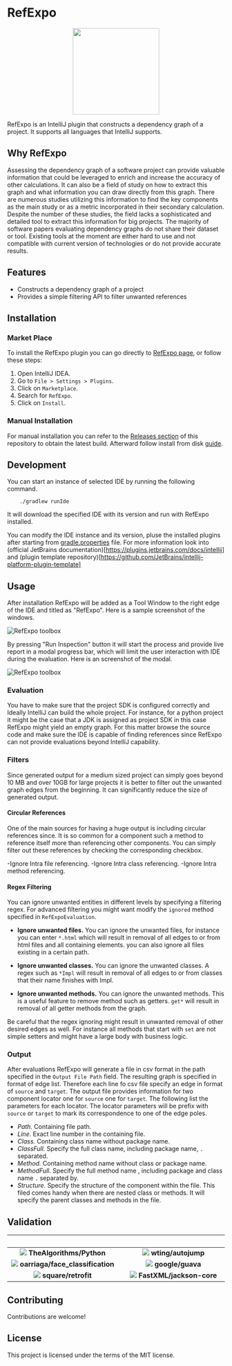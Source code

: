 # RefExpo

<p align="center">
<img src="statics/refExpo.png" width="200"/>
</p>

RefExpo is an IntelliJ plugin that constructs a dependency graph of a project. It supports all languages that IntelliJ supports.

## Why RefExpo

Assessing the dependency graph of a software project can provide valuable information that could be leveraged to enrich and increase the accuracy of other calculations. 
It can also be a field of study on how to extract this graph and what information you can draw directly from this graph. 
There are numerous studies utilizing this information to find the key components as the main study or as a metric incorporated in their secondary calculation. 
Despite the number of these studies, the field lacks a sophisticated and detailed tool to extract this information for big projects. 
The majority of software papers evaluating dependency graphs do not share their dataset or tool. 
Existing tools at the moment are either hard to use and not compatible with current version of technologies or do not provide accurate results. 

## Features

- Constructs a dependency graph of a project
- Provides a simple filtering API to filter unwanted references

## Installation

### Market Place

To install the RefExpo plugin you can go directly to [RefExpo page](https://plugins.jetbrains.com/plugin/23684-refexpo), or follow these steps:

1. Open IntelliJ IDEA.
2. Go to `File > Settings > Plugins`.
3. Click on `Marketplace`.
4. Search for `RefExpo`.
5. Click on `Install`.

### Manual Installation

For manual installation you can refer to the [Releases section](https://github.com/vharatian/RefExpo/releases) of this repository to obtain the latest build. Afterward follow install from disk [guide](https://www.jetbrains.com/help/idea/managing-plugins.html#install_plugin_from_disk).

## Development

You can start an instance of selected IDE by running the following command.
```
    ./gradlew runIde
```

It will download the specified IDE with its version and run with RefExpo installed.

You can modify the IDE instance and its version, pluse the installed plugins after starting from [gradle.properties](gradle.properties) file.
For more information look into (official JetBrains documentation)[https://plugins.jetbrains.com/docs/intellij] and (plugin template repository)[https://github.com/JetBrains/intellij-platform-plugin-template]

## Usage

After installation RefExpo will be added as a Tool Window to the right edge of the IDE and titled as "RefExpo". Here is a sample screenshot of the windows.

![RefExpo toolbox](statics/toolbox.png)

By pressing "Run Inspection" button it will start the process and provide live report in a modal progress bar, which will limit the user interaction with IDE during the evaluation. Here is an screenshot of the modal.

![RefExpo toolbox](statics/inspectionModal.png)

### Evaluation

You have to make sure that the project SDK is configured correctly and Ideally IntelliJ can build the whole project.
For instance, for a python project it might be the case that a JDK is assigned as project SDK in this case RefExpo might yield an empty graph.
For this matter browse the source code and make sure the IDE is capable of finding references since RefExpo can not provide evaluations beyond IntelliJ capability.

### Filters

Since generated output for a medium sized project can simply goes beyond 10 MB and over 10GB for large projects it is better to filter out the unwanted graph edges from the beginning.
 It can significantly reduce the size of generated output.

#### Circular References

One of the main sources for having a huge output is including circular references since. 
It is so common for a component such a method to reference itself more than referencing other components. 
You can simply filter out these references by checking the corresponding checkbox.

-Ignore Intra file referencing.
-Ignore Intra class referencing.
-Ignore Intra method referencing.

#### Regex Filtering

You can ignore unwanted entities in different levels by specifying a filtering regex.
For advanced filtering you might want modify the `ignored` method specified in `RefExpoEvaluation`.

- **Ignore unwanted files.**
    You can ignore the unwanted files, for instance you can enter `*.html` which will result in removal of all edges to or from html files and all containing elements. you can also ignore all files existing in a certain path.

- **Ignore unwanted  classes.**
    You can ignore the unwanted classes. A regex such as `*Impl` will result in removal of all edges to or from classes that their name finishes with Impl.

- **Ignore unwanted methods.**
    You can ignore the unwanted methods. This is a useful feature to remove method such as getters. `get*` will result in removal of all getter methods from the graph.

Be careful that the regex ignoring might result in unwanted removal of other desired edges as well. 
For instance all methods that start with `set` are not simple setters and might have a large body with business logic.

### Output
After evaluations RefExpo will generate a file in csv format in the path specified in the `Output File Path` field. 
The resulting graph is specified in format of edge list. 
Therefore each line fo csv file specify an edge in format of `source` and `target`.
The output file provides information for two component locator one for `source` one for `target`.
The following list the parameters for each locator. The locator parameters will be prefix with `source` or `target` to mark its correspondence to one of the edge poles.

- *Path.* Containing file path.
- *Line.* Exact line number in the containing file.
- *Class.* Containing class name without package name.
- *ClassFull.* Specify the full class name, including package name, `.` separated.
- *Method.* Containing method name without class or package name.
- *MethodFull.* Specify the full method name , including package and class name `.` separated by.
- *Structure.* Specify the structure of the component within the file. This filed comes handy when there are nested class or methods. It will specify the parent classes and methods in the file.

## Validation

|&nbsp;&nbsp;&nbsp;&nbsp;&nbsp;&nbsp;&nbsp;&nbsp;&nbsp;&nbsp;&nbsp;&nbsp;&nbsp;&nbsp;&nbsp;&nbsp;&nbsp;&nbsp;&nbsp;&nbsp;&nbsp;&nbsp;&nbsp;&nbsp;&nbsp;&nbsp;&nbsp;&nbsp;&nbsp;&nbsp;&nbsp;&nbsp;&nbsp;&nbsp;&nbsp;&nbsp;&nbsp;&nbsp;&nbsp;&nbsp;&nbsp;&nbsp;&nbsp;&nbsp;&nbsp;&nbsp;&nbsp;&nbsp;&nbsp;&nbsp;&nbsp;&nbsp;&nbsp;&nbsp;&nbsp;&nbsp;|&nbsp;&nbsp;&nbsp;&nbsp;&nbsp;&nbsp;&nbsp;&nbsp;&nbsp;&nbsp;&nbsp;&nbsp;&nbsp;&nbsp;&nbsp;&nbsp;&nbsp;&nbsp;&nbsp;&nbsp;&nbsp;&nbsp;&nbsp;&nbsp;&nbsp;&nbsp;&nbsp;&nbsp;&nbsp;&nbsp;&nbsp;&nbsp;&nbsp;&nbsp;&nbsp;&nbsp;&nbsp;&nbsp;&nbsp;&nbsp;&nbsp;&nbsp;&nbsp;&nbsp;&nbsp;&nbsp;&nbsp;&nbsp;&nbsp;&nbsp;&nbsp;&nbsp;&nbsp;&nbsp;&nbsp;&nbsp;|&nbsp;&nbsp;&nbsp;&nbsp;&nbsp;&nbsp;&nbsp;&nbsp;&nbsp;&nbsp;&nbsp;&nbsp;&nbsp;&nbsp;&nbsp;&nbsp;&nbsp;&nbsp;&nbsp;&nbsp;&nbsp;&nbsp;&nbsp;&nbsp;&nbsp;&nbsp;&nbsp;&nbsp;&nbsp;&nbsp;&nbsp;&nbsp;&nbsp;&nbsp;&nbsp;&nbsp;&nbsp;&nbsp;&nbsp;&nbsp;&nbsp;&nbsp;&nbsp;&nbsp;&nbsp;&nbsp;&nbsp;&nbsp;&nbsp;&nbsp;&nbsp;&nbsp;&nbsp;&nbsp;&nbsp;&nbsp;|
|:-:|:-:|:-:|
| ![](statics/python.png) **TheAlgorithms/Python**                     | ![](statics/autojump.png) **wting/autojump**      | ![](statics/sublist.png) **aboul3la/Sublist3r** |
| ![](statics/faceClassification.png) **oarriaga/face_classification** | ![](statics/guava.png) **google/guava**           | ![](statics/rxjava.png) **ReactiveX/RxJava**    |
| ![](statics/retrofit.png) **square/retrofit**                        | ![](statics/jackson.png) **FastXML/jackson-core** |                                                 |

## Contributing

Contributions are welcome!

## License

This project is licensed under the terms of the MIT license.